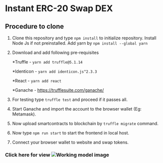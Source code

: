 # Instant ERC-20 Swap DEX
## Procedure to clone

1. Clone this repository and type `npm install` to initialize repository. Install Node Js if not preinstalled. Add yarn by `npm install --global yarn`
2. Download and add following pre-requisites 





   *Truffle - `yarn add truffle@5.1.14`
   
   *Identicon - `yarn add identicon.js^2.3.3`
   
   *React - `yarn add react`
   
   *Ganache - https://trufflesuite.com/ganache/
   
3. For testing type `truffle test` and proceed if it passes all.
4. Start Ganache and import the account to the browser wallet (Eg: Metamask).
4. Now upload smartcontracts to blockchain by `truffle migrate` command.
5. Now type `npm run start` to start the frontend in local host.
6. Connect your browser wallet to website and swap tokens.

### Click here for view ![Working model](https://prnt.sc/c1-3RpZo_caa "Working model") image
